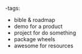 
-tags:
  - bible & roadmap 
  - demo for a product
  - project for do something
  - package wheels
  - awesome for resources
